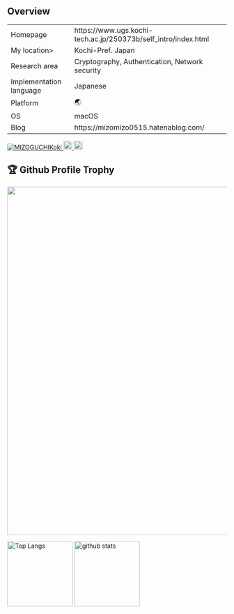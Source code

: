 ## Overview
<table align="center">
<tbody>
	<tr>
		<td>Homepage</td>
    <td>https://www.ugs.kochi-tech.ac.jp/250373b/self_intro/index.html</td>
	</tr>
	<tr>
		<td>My location></td>
		<td>Kochi-Pref. Japan
	</tr>
	<tr>
		<td>Research area</td>
		<td>Cryptography, Authentication, Network security</td>
	</tr>
	<tr>
		<td>Implementation language</td>
		<td>Japanese</td>
	</tr>
	<tr>
		<td>Platform</td>
		<td>🌏</td>
	</tr>
	<tr>
		<td>OS</td>
		<td>macOS</td>
	</tr>
	<tr>
		<td>Blog</td>
		<td>https://mizomizo0515.hatenablog.com/</td>
	</tr>
</tbody>
</table>

<p align="left">
  <a href="https://github.com/MIZOGUCHIKoki/MIZOGUCHIKoki/">
    <img src="https://komarev.com/ghpvc/?username=MIZOGUCHIKoki" alt="MIZOGUCHIKoki" />
  </a>
  <a href="http://twitter.com/k_mizomizo">
    <img height="20" src="https://img.shields.io/twitter/follow/k_mizomizo?label=Twitter&logo=twitter&style=flat" />
  </a>
  <a href="https://github.com/MIZOGUCHIKoki">
    <img height="20" src="https://img.shields.io/github/followers/MIZOGUCHIKoki?label=follow&logo=github&style=flat" />
  </a>
</p>

## 🏆 Github Profile Trophy
<a href="https://github.com/MIZOGUCHIKoki/github-profile-trophy">
  <img width=800 src="https://github-profile-trophy.vercel.app/?username=MIZOGUCHIKoki&column=8&theme=gruvbox&no-frame=true"/>
</a>
<p align="left"> 
  <img alt="Top Langs" height="150px" src="https://github-readme-stats.vercel.app/api/top-langs/?username=MIZOGUCHIKoki&layout=compact&show_icons=true&theme=onedark" />
  <img alt="github stats" height="150px" src="https://github-readme-stats.vercel.app/api?username=MIZOGUCHIKoki&theme=onedark&show_icons=ture" />
</p>
